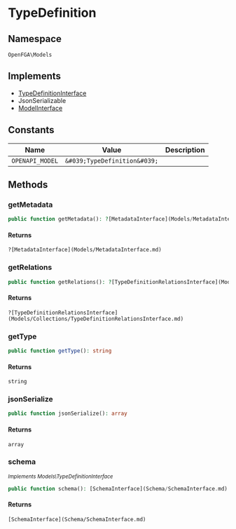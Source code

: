 # TypeDefinition


## Namespace
`OpenFGA\Models`

## Implements
* [TypeDefinitionInterface](Models/TypeDefinitionInterface.md)
* JsonSerializable
* [ModelInterface](Models/ModelInterface.md)

## Constants
| Name | Value | Description |
|------|-------|-------------|
| `OPENAPI_MODEL` | `&#039;TypeDefinition&#039;` |  |


## Methods
### getMetadata


```php
public function getMetadata(): ?[MetadataInterface](Models/MetadataInterface.md)
```



#### Returns
`?[MetadataInterface](Models/MetadataInterface.md)`

### getRelations


```php
public function getRelations(): ?[TypeDefinitionRelationsInterface](Models/Collections/TypeDefinitionRelationsInterface.md)
```



#### Returns
`?[TypeDefinitionRelationsInterface](Models/Collections/TypeDefinitionRelationsInterface.md)`

### getType


```php
public function getType(): string
```



#### Returns
`string`

### jsonSerialize


```php
public function jsonSerialize(): array
```



#### Returns
`array`

### schema

*<small>Implements Models\TypeDefinitionInterface</small>*  

```php
public function schema(): [SchemaInterface](Schema/SchemaInterface.md)
```



#### Returns
`[SchemaInterface](Schema/SchemaInterface.md)`

